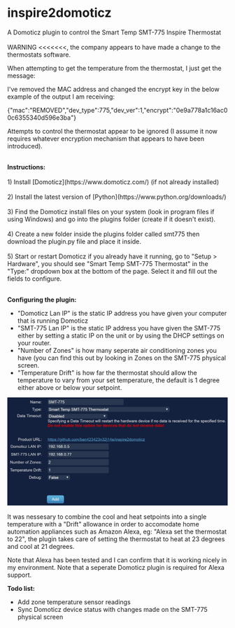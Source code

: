 # inspire2domoticz
A Domoticz plugin to control the Smart Temp SMT-775 Inspire Thermostat
<BR>
<BR>
WARNING <<<<<<<, the company appears to have made a change to the thermostats software.

When attempting to get the temperature from the thermostat, I just get the message:

I've removed the MAC address and changed the encrypt key in the below example of the output I am receiving:

{"mac":"REMOVED","dev_type":775,"dev_ver":1,"encrypt":"0e9a778a1c16ac00c6355340d596e3ba"}

Attempts to control the thermostat appear to be ignored (I assume it now requires whatever encryption mechanism that appears to have been introduced).

<BR>
<B>Instructions:</B>
<BR>
<BR>
1) Install [Domoticz](https://www.domoticz.com/) (if not already installed)
<BR>
<BR>  
2) Install the latest version of [Python](https://www.python.org/downloads/)
<BR>
<BR>
3) Find the Domoticz install files on your system (look in program files if using Windows) and go into the plugins folder (create if it doesn't exist).
<BR>
<BR>
4) Create a new folder inside the plugins folder called smt775 then download the plugin.py file and place it inside.
<BR>
<BR>
5) Start or restart Domoticz if you already have it running, go to "Setup > Hardware", you should see "Smart Temp SMT-775 Thermostat" in the "Type:" dropdown box at the bottom of the page. Select it and fill out the fields to configure.
<BR>
<BR>

<B>Configuring the plugin:</B>
* "Domoticz Lan IP" is the static IP address you have given your computer that is running Domoticz
* "SMT-775 Lan IP" is the static IP address you have given the SMT-775 either by setting a static IP on the unit or by using the DHCP settings on your router.
* "Number of Zones" is how many seperate air conditioning zones you have (you can find this out by looking in Zones on the SMT-775 physical screen.
* "Temperature Drift" is how far the thermostat should allow the temperature to vary from your set temperature, the default is 1 degree either above or below your setpoint.


![Screenshot](images/hardwarepagescreenshot.JPG)

It was nessesary to combine the cool and heat setpoints into a single temperature with a "Drift" allowance in order to accomodate home automation appliances such as Amazon Alexa, eg: "Alexa set the thermostat to 22", the plugin takes care of setting the thermostat to heat at 23 degrees and cool at 21 degrees.

Note that Alexa has been tested and I can confirm that it is working nicely in my environment. Note that a seperate Domoticz plugin is required for Alexa support.

<B>Todo list:</B>
* Add zone temperature sensor readings
* Sync Domoticz device status with changes made on the SMT-775 physical screen

